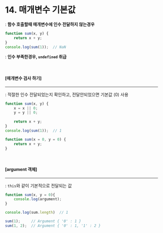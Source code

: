 # 14. 매개변수 기본값

: **함수 호출할때 매개변수에 인수 전달하지 않는경우**

```js
function sum(x, y) {
	return x + y;
}
console.log(sum(1));  // NaN
```

: **인수 부족한경우, `undefined` 취급**

<br>

#### [매개변수 검사 하기]

----

: 적절한 인수 전달되었는지 확인하고, 전달안되었으면 기본값 (0) 사용

```js
function sum(x, y) {
	x = x || 0;
	y = y || 0;
	
	return x + y;
}
console.log(sum(1));  // 1
```

```js
function sum(x = 0, y = 0) {
	return x + y;
}
```

<br>

#### [argument 객체]

---

: `this`와 같이 기본적으로 전달되는 값

```js
function sum(x, y = 0){
	console.log(argument);
}

console.log(sum.length)  // 1

sum(1);     // Argument { '0' : 1 }
sum(1, 2);  // Argument { '0' : 1, '1' : 2 }
```

